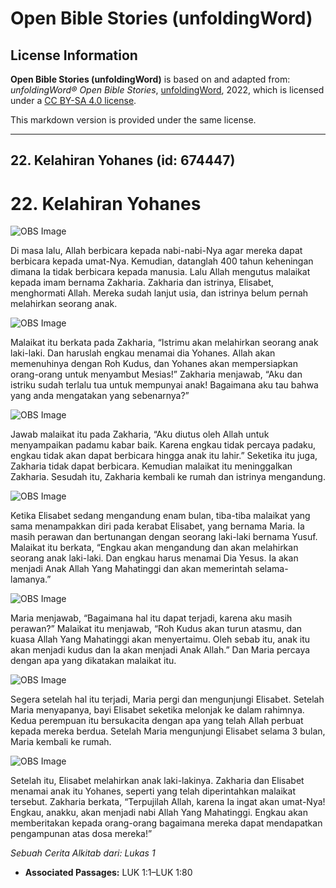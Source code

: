 # Open Bible Stories (unfoldingWord)

## License Information

**Open Bible Stories (unfoldingWord)** is based on and adapted from: _unfoldingWord® Open Bible Stories_, [unfoldingWord](https://unfoldingword.org/utw), 2022, which is licensed under a [CC BY-SA 4.0 license](https://creativecommons.org/licenses/by-sa/4.0/legalcode.en).

This markdown version is provided under the same license.



--------------------------------

## 22. Kelahiran Yohanes (id: 674447)

22\. Kelahiran Yohanes
======================

![OBS Image](https://cdn.door43.org/obs/jpg/360px/obs-en-22-01.jpg)

Di masa lalu, Allah berbicara kepada nabi\-nabi\-Nya agar mereka dapat berbicara kepada umat\-Nya. Kemudian, datanglah 400 tahun keheningan dimana Ia tidak berbicara kepada manusia. Lalu Allah mengutus malaikat kepada imam bernama Zakharia. Zakharia dan istrinya, Elisabet, menghormati Allah. Mereka sudah lanjut usia, dan istrinya belum pernah melahirkan seorang anak.

![OBS Image](https://cdn.door43.org/obs/jpg/360px/obs-en-22-02.jpg)

Malaikat itu berkata pada Zakharia, “Istrimu akan melahirkan seorang anak laki\-laki. Dan haruslah engkau menamai dia Yohanes. Allah akan memenuhinya dengan Roh Kudus, dan Yohanes akan mempersiapkan orang\-orang untuk menyambut Mesias!” Zakharia menjawab, “Aku dan istriku sudah terlalu tua untuk mempunyai anak! Bagaimana aku tau bahwa yang anda mengatakan yang sebenarnya?”

![OBS Image](https://cdn.door43.org/obs/jpg/360px/obs-en-22-03.jpg)

Jawab malaikat itu pada Zakharia, “Aku diutus oleh Allah untuk menyampaikan padamu kabar baik. Karena engkau tidak percaya padaku, engkau tidak akan dapat berbicara hingga anak itu lahir.” Seketika itu juga, Zakharia tidak dapat berbicara. Kemudian malaikat itu meninggalkan Zakharia. Sesudah itu, Zakharia kembali ke rumah dan istrinya mengandung.

![OBS Image](https://cdn.door43.org/obs/jpg/360px/obs-en-22-04.jpg)

Ketika Elisabet sedang mengandung enam bulan, tiba\-tiba malaikat yang sama menampakkan diri pada kerabat Elisabet, yang bernama Maria. Ia masih perawan dan bertunangan dengan seorang laki\-laki bernama Yusuf. Malaikat itu berkata, “Engkau akan mengandung dan akan melahirkan seorang anak laki\-laki. Dan engkau harus menamai Dia Yesus. Ia akan menjadi Anak Allah Yang Mahatinggi dan akan memerintah selama\-lamanya.”

![OBS Image](https://cdn.door43.org/obs/jpg/360px/obs-en-22-05.jpg)

Maria menjawab, “Bagaimana hal itu dapat terjadi, karena aku masih perawan?” Malaikat itu menjawab, “Roh Kudus akan turun atasmu, dan kuasa Allah Yang Mahatinggi akan menyertaimu. Oleh sebab itu, anak itu akan menjadi kudus dan Ia akan menjadi Anak Allah.” Dan Maria percaya dengan apa yang dikatakan malaikat itu.

![OBS Image](https://cdn.door43.org/obs/jpg/360px/obs-en-22-06.jpg)

Segera setelah hal itu terjadi, Maria pergi dan mengunjungi Elisabet. Setelah Maria menyapanya, bayi Elisabet seketika melonjak ke dalam rahimnya. Kedua perempuan itu bersukacita dengan apa yang telah Allah perbuat kepada mereka berdua. Setelah Maria mengunjungi Elisabet selama 3 bulan, Maria kembali ke rumah.

![OBS Image](https://cdn.door43.org/obs/jpg/360px/obs-en-22-07.jpg)

Setelah itu, Elisabet melahirkan anak laki\-lakinya. Zakharia dan Elisabet menamai anak itu Yohanes, seperti yang telah diperintahkan malaikat tersebut. Zakharia berkata, “Terpujilah Allah, karena Ia ingat akan umat\-Nya! Engkau, anakku, akan menjadi nabi Allah Yang Mahatinggi. Engkau akan memberitakan kepada orang\-orang bagaimana mereka dapat mendapatkan pengampunan atas dosa mereka!”

*Sebuah Cerita Alkitab dari: Lukas 1*

* **Associated Passages:** LUK 1:1–LUK 1:80

